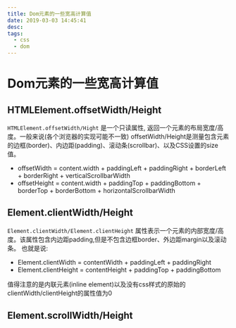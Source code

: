 ```yaml
---
title: Dom元素的一些宽高计算值
date: 2019-03-03 14:45:41
desc:
tags:
  - css
  - dom
---
```

# Dom元素的一些宽高计算值
## HTMLElement.offsetWidth/Height
`HTMLElement.offsetWidth/Hight` 是一个只读属性,  返回一个元素的布局宽度/高度。一般来说(各个浏览器的实现可能不一致) offsetWidth/Height是测量包含元素的边框(border)、内边距(padding)、滚动条(scrollbar)、以及CSS设置的size值。

*  offsetWidth = content.width + paddingLeft + paddingRight + borderLeft + borderRight + verticalScrollbarWidth
* offsetHeight = content.width + paddingTop + paddingBottom + borderTop + borderBottom + horizontalScrollbarWidth

## Element.clientWidth/Height
`Element.clientWidth/Element.clientHeight` 属性表示一个元素的内部宽度/高度。该属性包含内边距padding,但是不包含边框border、外边距margin以及滚动条。 也就是说:
* Element.clientWidth = contentWidth + paddingLeft + paddingRight
* Element.clientHeight = contentHeight + paddingTop + paddingBottom

值得注意的是内联元素(inline element)以及没有css样式的原始的clientWidth/clientHeight的属性值为0

## Element.scrollWidth/Height
